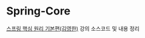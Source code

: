 # Spring-Core

 [스프링 핵심 원리 기본편(김영한)](https://www.inflearn.com/course/%EC%8A%A4%ED%94%84%EB%A7%81-%ED%95%B5%EC%8B%AC-%EC%9B%90%EB%A6%AC-%EA%B8%B0%EB%B3%B8%ED%8E%B8) 강의 소스코드 및 내용 정리